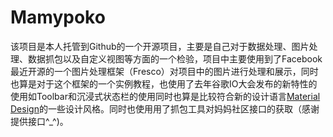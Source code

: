 # Mamypoko
该项目是本人托管到Github的一个开源项目，主要是自己对于数据处理、图片处理、数据抓包以及自定义视图等方面的一个检验，项目中主要使用到了Facebook最近开源的一个图片处理框架（Fresco）对项目中的图片进行处理和展示，同时也算是对于这个框架的一个实例教程，也使用了去年谷歌IO大会发布的新特性的使用如Toolbar和沉浸式状态栏的使用同时也算是比较符合新的设计语言[Material Design](http://developer.android.com/training/material/index.html)的一些设计风格。同时也使用用了抓包工具对妈妈社区接口的获取（感谢提供接口^_^)。
